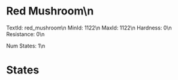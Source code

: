 # Red Mushroom\n
TextId: red_mushroom\n
MinId: 1122\n
MaxId: 1122\n
Hardness: 0\n
Resistance: 0\n

Num States: 1\n
# States
```

```